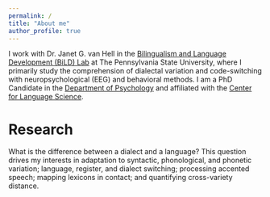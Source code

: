 ```yaml
---
permalink: /
title: "About me"
author_profile: true
---
```


I work with Dr. Janet G. van Hell in the [Bilingualism and Language Development (BiLD) Lab](https://sites.psu.edu/bildlab/) at The Pennsylvania State University, where I primarily study the comprehension of dialectal variation and code-switching with neuropsychological (EEG) and behavioral methods. I am a PhD Candidate in the [Department of Psychology](https://psych.la.psu.edu/graduate/program-areas/cognitive) and affiliated with the [Center for Language Science](https://cls.la.psu.edu/).

# Research

What is the difference between a dialect and a language? This question drives my interests in adaptation to syntactic, phonological, and phonetic variation; language, register, and dialect switching; processing accented speech; mapping lexicons in contact; and quantifying cross-variety distance.